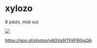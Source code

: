 # xylozo
8 piezo, midi out  

![](http://i.imgur.com/6WztAZN.jpg) 

https://goo.gl/photos/yAGVa9jTFKF8iSgQA
